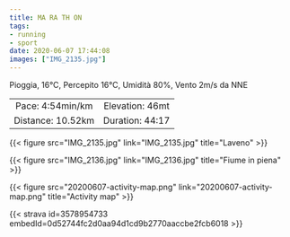 ```yaml
---
title: MA RA TH ON 
tags:
- running
- sport
date: 2020-06-07 17:44:08
images: ["IMG_2135.jpg"]
---
```


Pioggia, 16°C, Percepito 16°C, Umidità 80%, Vento 2m/s da NNE

| | |
| :-: | :-: |
| Pace: 4:54min/km | Elevation: 46mt |
| Distance: 10.52km | Duration: 44:17 |

{{< figure src="IMG_2135.jpg" link="IMG_2135.jpg" title="Laveno" >}}

{{< figure src="IMG_2136.jpg" link="IMG_2136.jpg" title="Fiume in piena" >}}


{{< figure src="20200607-activity-map.png" link="20200607-activity-map.png" title="Activity map" >}}


{{< strava id=3578954733 embedId=0d52744fc2d0aa94d1cd9b2770aaccbe2fcb6018 >}}
